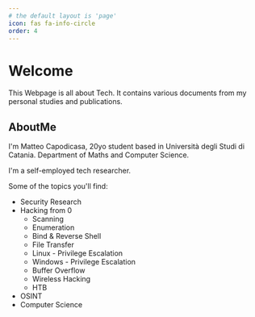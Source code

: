 ```yaml
---
# the default layout is 'page'
icon: fas fa-info-circle
order: 4
---
```



# Welcome

This Webpage is all about Tech. It contains various documents from my personal studies and publications.

## AboutMe

I'm Matteo Capodicasa, 20yo student based in Università degli Studi di Catania.
Department of Maths and Computer Science.

I'm a self-employed tech researcher. 

Some of the topics you'll find:

- Security Research  
- Hacking from 0  
	- Scanning  
	- Enumeration  
	- Bind & Reverse Shell  
	- File Transfer  
	- Linux - Privilege Escalation  
	- Windows - Privilege Escalation  
	- Buffer Overflow  
    - Wireless Hacking
	- HTB  
- OSINT  
- Computer Science  